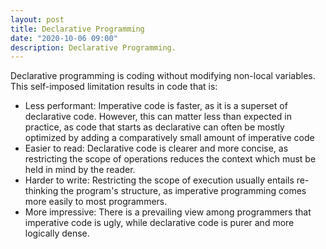 ```yaml
---
layout: post
title: Declarative Programming
date: "2020-10-06 09:00"
description: Declarative Programming.
---
```


Declarative programming is coding without modifying non-local variables. This self-imposed limitation results in code that is:

- Less performant: Imperative code is faster, as it is a superset of declarative code. However, this can matter less than expected in practice, as code that starts as declarative can often be mostly optimized by adding a comparatively small amount of imperative code
- Easier to read: Declarative code is clearer and more concise, as restricting the scope of operations reduces the context which must be held in mind by the reader.
- Harder to write: Restricting the scope of execution usually entails re-thinking the program's structure, as imperative programming comes more easily to most programmers.
- More impressive: There is a prevailing view among programmers that imperative code is ugly, while declarative code is purer and more logically dense.
